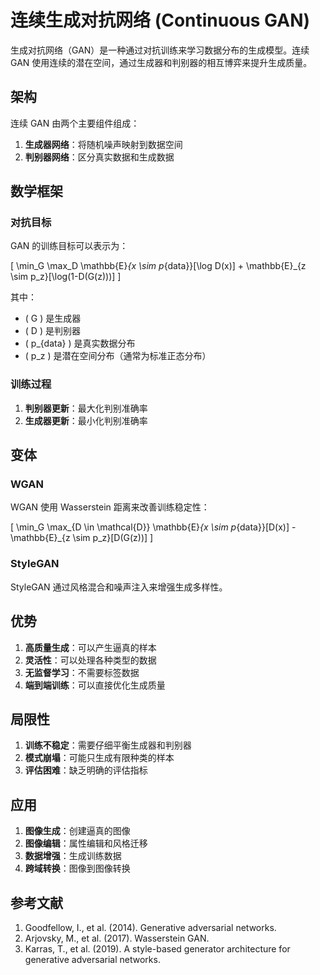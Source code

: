 # 连续生成对抗网络 (Continuous GAN)

生成对抗网络（GAN）是一种通过对抗训练来学习数据分布的生成模型。连续 GAN 使用连续的潜在空间，通过生成器和判别器的相互博弈来提升生成质量。

## 架构

连续 GAN 由两个主要组件组成：

1. **生成器网络**：将随机噪声映射到数据空间
2. **判别器网络**：区分真实数据和生成数据

## 数学框架

### 对抗目标

GAN 的训练目标可以表示为：

\[ \min_G \max_D \mathbb{E}_{x \sim p_{data}}[\log D(x)] + \mathbb{E}_{z \sim p_z}[\log(1-D(G(z)))] \]

其中：
- \( G \) 是生成器
- \( D \) 是判别器
- \( p_{data} \) 是真实数据分布
- \( p_z \) 是潜在空间分布（通常为标准正态分布）

### 训练过程

1. **判别器更新**：最大化判别准确率
2. **生成器更新**：最小化判别准确率

## 变体

### WGAN

WGAN 使用 Wasserstein 距离来改善训练稳定性：

\[ \min_G \max_{D \in \mathcal{D}} \mathbb{E}_{x \sim p_{data}}[D(x)] - \mathbb{E}_{z \sim p_z}[D(G(z))] \]

### StyleGAN

StyleGAN 通过风格混合和噪声注入来增强生成多样性。

## 优势

1. **高质量生成**：可以产生逼真的样本
2. **灵活性**：可以处理各种类型的数据
3. **无监督学习**：不需要标签数据
4. **端到端训练**：可以直接优化生成质量

## 局限性

1. **训练不稳定**：需要仔细平衡生成器和判别器
2. **模式崩塌**：可能只生成有限种类的样本
3. **评估困难**：缺乏明确的评估指标

## 应用

1. **图像生成**：创建逼真的图像
2. **图像编辑**：属性编辑和风格迁移
3. **数据增强**：生成训练数据
4. **跨域转换**：图像到图像转换

## 参考文献

1. Goodfellow, I., et al. (2014). Generative adversarial networks.
2. Arjovsky, M., et al. (2017). Wasserstein GAN.
3. Karras, T., et al. (2019). A style-based generator architecture for generative adversarial networks. 
